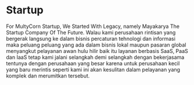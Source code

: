 # Startup
For MultyCorn Startup, We Started With Legacy, namely
Mayakarya The Startup Company Of The Future.
Walau kami perusahaan rintisan yang bergerak langsung ke dalam bisnis percaturan tehnologi dan informasi maka peluang peluang yang ada dalam bisnis lokal maupun pasaran global menyangkut pelayanan awan hulu hilir baik itu layanan berbasis  SaaS, PaaS dan IaaS tetap kami jalani selangkah demi selangkah dengan bekerjasama tentunya dengan perusahaan yang besar karena untuk perusahaan kecil yang baru merintis seperti kami ini akan kesulitan dalam pelayanan yang komplek dan merumitkan tersebut. 
